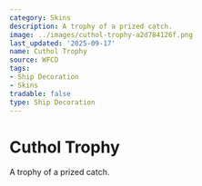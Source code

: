 ```yaml
---
category: Skins
description: A trophy of a prized catch.
image: ../images/cuthol-trophy-a2d784126f.png
last_updated: '2025-09-17'
name: Cuthol Trophy
source: WFCD
tags:
- Ship Decoration
- Skins
tradable: false
type: Ship Decoration
---
```


# Cuthol Trophy

A trophy of a prized catch.

